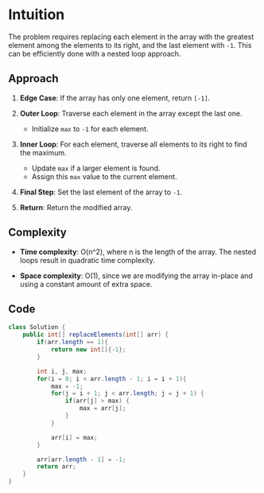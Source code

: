 # Intuition

The problem requires replacing each element in the array with the greatest element among the elements to its right, and the last element with `-1`. This can be efficiently done with a nested loop approach.

## Approach

1. **Edge Case**: If the array has only one element, return `[-1]`.

2. **Outer Loop**: Traverse each element in the array except the last one.
   - Initialize `max` to `-1` for each element.

3. **Inner Loop**: For each element, traverse all elements to its right to find the maximum.
   - Update `max` if a larger element is found.
   - Assign this `max` value to the current element.

4. **Final Step**: Set the last element of the array to `-1`.

5. **Return**: Return the modified array.

## Complexity

- **Time complexity**: O(n^2), where n is the length of the array. The nested loops result in quadratic time complexity.

- **Space complexity**: O(1), since we are modifying the array in-place and using a constant amount of extra space.

## Code

```Java
class Solution {
    public int[] replaceElements(int[] arr) {
        if(arr.length == 1){
            return new int[]{-1};
        }

        int i, j, max;
        for(i = 0; i < arr.length - 1; i = i + 1){
            max = -1;
            for(j = i + 1; j < arr.length; j = j + 1) {
                if(arr[j] > max) {
                    max = arr[j];
                }
            }

            arr[i] = max;
        }

        arr[arr.length - 1] = -1;
        return arr;
    }
}
```
